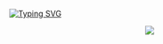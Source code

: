 [![Typing SVG](https://readme-typing-svg.herokuapp.com?font=Fira+Code&weight=500&pause=1000&color=22C1F7&center=true&vCenter=true&random=false&width=435&lines=Welcome+to+my+Github)](https://git.io/typing-svg)

<div align="center">
    <img src="https://activity-graph.herokuapp.com/graph?username=Achuan-2&theme=minimal" />
</div>
<!--
**xiaofang82/xiaofang82** is a ✨ _special_ ✨ repository because its `README.md` (this file) appears on your GitHub profile.

Here are some ideas to get you started:

- 🔭 I’m currently working on ...
- 🌱 I’m currently learning ...
- 👯 I’m looking to collaborate on ...
- 🤔 I’m looking for help with ...
- 💬 Ask me about ...
- 📫 How to reach me: ...
- 😄 Pronouns: ...
- ⚡ Fun fact: ...
-->
